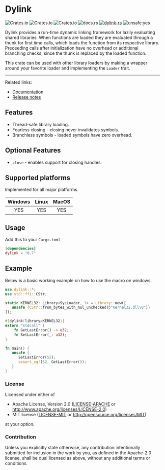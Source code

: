 # Dylink

![Crates.io](https://img.shields.io/crates/l/dylink) ![Crates.io](https://img.shields.io/crates/v/dylink) ![Crates.io](https://img.shields.io/crates/d/dylink) ![docs.rs](https://img.shields.io/docsrs/dylink) [![dylink-rs](https://github.com/Razordor/dylink/actions/workflows/rust.yml/badge.svg)](https://github.com/Razordor/dylink/actions/workflows/rust.yml) ![unsafe:yes](https://img.shields.io/badge/unsafe-yes-red)

Dylink provides a run-time dynamic linking framework for lazily evaluating shared libraries.
When functions are loaded they are evaluated through a thunk for first time calls, which loads the function from its respective library. Preceeding calls after initialization have no overhead or additional branching checks, since the thunk is replaced by the loaded function.

This crate can be used with other library loaders by making a wrapper around your favorite loader and implementing the `Loader` trait.

----

Related links:

* [Documentation](https://docs.rs/dylink)
* [Release notes](https://github.com/Razordor/dylink/releases)

## Features

* Thread-safe library loading.
* Fearless closing - closing never invalidates symbols.
* Branchless symbols - loaded symbols have zero overhead.

## Optional Features

* `close` - enables support for closing handles.

## Supported platforms

Implemented for all major platforms.

| Windows | Linux | MacOS |
|:-------:|:-----:|:-----:|
| YES     | YES   | YES   |

## Usage

Add this to your `Cargo.toml`

```toml
[dependencies]
dylink = "0.7"
```

## Example

Below is a basic working example on how to use the macro on windows.

```rust
use dylink::*;
use std::ffi::CStr;

static KERNEL32: Library<SysLoader, 1> = Library::new([
   unsafe {CStr::from_bytes_with_nul_unchecked(b"Kernel32.dll\0")}
]);

#[dylink(library=KERNEL32)]
extern "stdcall" {
    fn GetLastError() -> u32;
    fn SetLastError(_: u32);
}

fn main() {
   unsafe {
      SetLastError(52);
      assert_eq!(52, GetLastError());
   }
}
```

### License

Licensed under either of

* Apache License, Version 2.0
   ([LICENSE-APACHE](LICENSE-APACHE) or <http://www.apache.org/licenses/LICENSE-2.0>)
* MIT license
   ([LICENSE-MIT](LICENSE-MIT) or <http://opensource.org/licenses/MIT>)

at your option.

### Contribution

Unless you explicitly state otherwise, any contribution intentionally submitted
for inclusion in the work by you, as defined in the Apache-2.0 license, shall be
dual licensed as above, without any additional terms or conditions.
